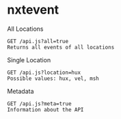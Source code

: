 # nxtevent

All Locations
```
GET /api.js?all=true
Returns all events of all locations
```

Single Location
```
GET /api.js?location=hux
Possible values: hux, vel, msh
```

Metadata
```
GET /api.js?meta=true
Information about the API
```
